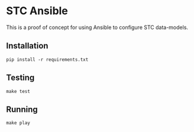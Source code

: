 
# STC Ansible

This is a proof of concept for using Ansible to configure STC data-models. 

## Installation

```
pip install -r requirements.txt
```

## Testing

```
make test
```

## Running

```
make play
```
